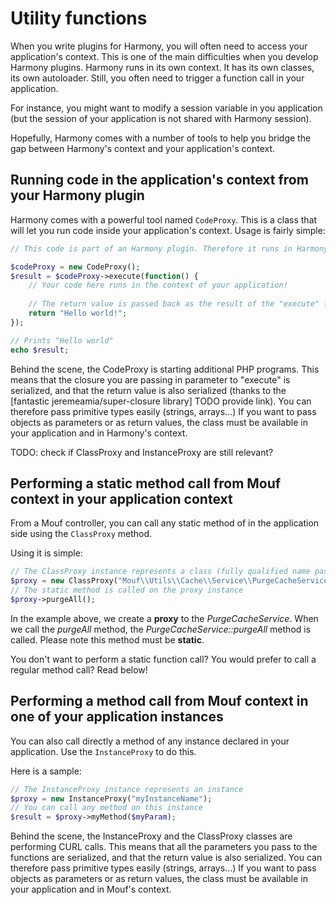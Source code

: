 Utility functions
=================

When you write plugins for Harmony, you will often need
to access your application's context. This is one of the main difficulties when you develop Harmony plugins.
Harmony runs in its own context. It has its own classes, its own autoloader. Still, you often need to trigger a function 
call in your application.

For instance, you might want to modify a session variable in you application (but the session of your application
is not shared with Harmony session).

Hopefully, Harmony comes with a number of tools to help you bridge the gap between Harmony's context and your application's
context.

Running code in the application's context from your Harmony plugin
------------------------------------------------------------------

Harmony comes with a powerful tool named `CodeProxy`. This is a class that will let you run code inside your application's context.
Usage is fairly simple:

```php
// This code is part of an Harmony plugin. Therefore it runs in Harmony's context.

$codeProxy = new CodeProxy();
$result = $codeProxy->execute(function() {
    // Your code here runs in the context of your application!
    
    // The return value is passed back as the result of the "execute" function.
    return "Hello world!";
});

// Prints "Hello world"
echo $result;
```

<div class="alert alert-info">Behind the scene, the CodeProxy is starting additional PHP programs.
This means that the closure you are passing in parameter to "execute" is serialized, and that the return value
is also serialized (thanks to the [fantastic jeremeamia/super-closure library] TODO provide link).
You can therefore pass primitive types easily (strings, arrays...) If you want to pass objects
as parameters or as return values, the class must be available in your application and in Harmony's context.</div>


TODO: check if ClassProxy and InstanceProxy are still relevant?

Performing a static method call from Mouf context in your application context
-----------------------------------------------------------------------------

From a Mouf controller, you can call any static method of in the application side using the `ClassProxy` method.

Using it is simple:

```php
// The ClassProxy instance represents a class (fully qualified name passed in parameter)
$proxy = new ClassProxy("Mouf\\Utils\\Cache\\Service\\PurgeCacheService");
// The static method is called on the proxy instance
$proxy->purgeAll();
```

In the example above, we create a **proxy** to the *PurgeCacheService*. When we call the *purgeAll* method,
the *PurgeCacheService::purgeAll* method is called. Please note this method must be **static**.

You don't want to perform a static function call? You would prefer to call a regular method call? Read below!

Performing a method call from Mouf context in one of your application instances
-------------------------------------------------------------------------------

You can also call directly a method of any instance declared in your application. Use the `InstanceProxy` to do this.

Here is a sample:

```php
// The InstanceProxy instance represents an instance
$proxy = new InstanceProxy("myInstanceName");
// You can call any method on this instance
$result = $proxy->myMethod($myParam);
```

<div class="alert alert-info">Behind the scene, the InstanceProxy and the ClassProxy classes are performing CURL
calls. This means that all the parameters you pass to the functions are serialized, and that the return value
is also serialized. You can therefore pass primitive types easily (strings, arrays...) If you want to pass objects
as parameters or as return values, the class must be available in your application and in Mouf's context.</div>